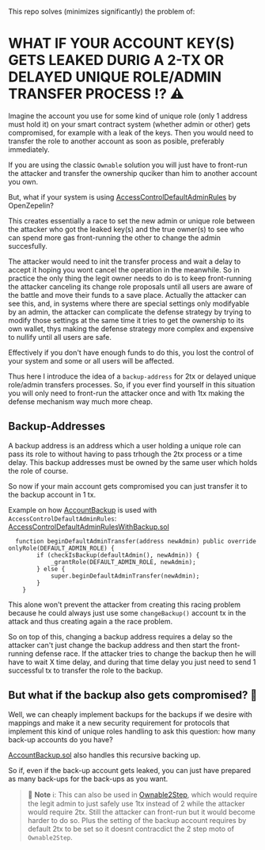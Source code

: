 This repo solves (minimizes significantly) the problem of:

# WHAT IF YOUR ACCOUNT KEY(S) GETS LEAKED DURIG A 2-TX OR DELAYED UNIQUE ROLE/ADMIN TRANSFER PROCESS ⁉️ ⚠️

Imagine the account you use for some kind of unique role (only 1 address must hold it) on your smart contract system (whether admin or other) gets compromised, for example with a leak of the keys. Then you would need to transfer the role to another account as soon as posible, preferably immediately.

If you are using the classic `Ownable` solution you will just have to front-run the attacker and transfer the ownership quciker than him to another account you own.

But, what if your system is using [AccessControlDefaultAdminRules](https://github.com/OpenZeppelin/openzeppelin-contracts/blob/master/contracts/access/extensions/AccessControlDefaultAdminRules.sol) by OpenZepelin? 

This creates essentially a race to set the new admin or unique role between the attacker who got the leaked key(s) and the true owner(s) to see who can spend more gas front-running the other to change the admin succesfully.

The attacker would need to init the transfer process and wait a delay to accept it hoping you wont cancel the operation in the meanwhile. So in practice the only thing the legit owner needs to do is to keep front-running the attacker canceling its change role proposals until all users are aware of the battle and move their funds to a save place. Actually the attacker can see this, and, in systems where there are special settings only modifyable by an admin, the attacker can complicate the
defense strategy by trying to modify those settings at the same time it tries to get the ownership to its own wallet, thys making the defense strategy more complex and expensive to nullify until all users are safe.

Effectively if you don't have enough funds to do this, you lost the control of your system and some or all users will be affected.

Thus here I introduce the idea of a `backup-address` for 2tx or delayed unique role/admin transfers processes. So, if you ever find yourself in this situation you will only need to front-run the attacker once and with 1tx making the defense mechanism way much more cheap.

## Backup-Addresses

A backup address is an address which a user holding a unique role can pass its role to without having to pass trhough the 2tx process or a time delay. This backup addresses must be owned by the same user which holds the role of course.

So now if your main account gets compromised you can just transfer it to the backup account in 1 tx.

Example on how [AccountBackup](./src/AccountBackup.sol) is used with `AccessControlDefaultAdminRules`:
[AccessControlDefaultAdminRulesWithBackup.sol](./src/AccessControlDefaultAdminRulesWithBackup.sol)

```solidity
  function beginDefaultAdminTransfer(address newAdmin) public override onlyRole(DEFAULT_ADMIN_ROLE) {
        if (checkIsBackup(defaultAdmin(), newAdmin)) {
            _grantRole(DEFAULT_ADMIN_ROLE, newAdmin);
        } else {
            super.beginDefaultAdminTransfer(newAdmin);
        }
    }
```

This alone won't prevent the attacker from creating this racing problem because he could always just use some `changeBackup()` account tx in the attack and thus creating again a the race problem.

So on top of this, changing a backup address requires a delay so the attacker can't just change the backup address and
then start the front-running defense race. If the attacker tries to change the backup then he will have to wait X time delay, and during that time delay you just need to send 1 successful tx to transfer the role to the backup.

## But what if the backup also gets compromised? 🤔

Well, we can cheaply implement backups for the backups if we desire with mappings and make it a new 
security requirement for protocols that implement this kind of unique roles handling to ask this question: how many back-up accounts do you have?

[AccountBackup.sol](./src/AccountBackup.sol) also handles this recursive backing up.

So if, even if the back-up account gets leaked, you can just have prepared as many back-ups for the back-ups as you want.

> 📘 **Note** ℹ️: This can also be used in [Ownable2Step](https://github.com/OpenZeppelin/openzeppelin-contracts/blob/master/contracts/access/Ownable2Step.sol), which would require the legit admin to just safely use 1tx instead of 2 while the attacker would require 2tx. Still the attacker can front-run but it would become harder to do so. Plus the setting of the 
> backup account requires by default 2tx to be set so it doesnt contracdict the 2 step moto of `Ownable2Step`.
